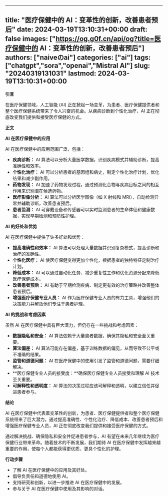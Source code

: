 
---
title: "医疗保健中的 AI：变革性的创新，改善患者预后"
date: 2024-03-19T13:10:31+00:00
draft: false
images: ["https://og.g0f.cn/api/og?title=医疗保健中的 AI：变革性的创新，改善患者预后"]
authors: ["naiveのai"]
categories: ["ai"]
tags: ["chatgpt","sora","openai","Mistral AI"]
slug: "20240319131031"
lastmod: 2024-03-19T13:10:31+00:00
---
**引言**

在医疗保健领域，人工智能 (AI) 正在掀起一场变革，为患者、医疗保健提供者和整个医疗保健系统带来了令人兴奋的机会。从疾病诊断到个性化治疗，AI 正在彻底改变我们提供和接受医疗保健的方式。

**正文**

**AI 在医疗保健中的应用**

AI 在医疗保健中的应用范围广泛，包括：

* **疾病诊断：** AI 算法可以分析大量医学数据，识别疾病模式并辅助诊断，提高准确性和效率。
* **个性化治疗：** AI 可以分析患者的基因组和病史，制定个性化治疗计划，优化结果和减少副作用。
* **药物发现：** AI 加速了药物发现过程，通过预测化合物与疾病目标之间的相互作用来识别潜在候选药物。
* **医疗影像分析：** AI 算法可以分析医学图像（如 X 射线和 MRI），自动检测异常并辅助诊断，改善患者预后。
* **患者监测：** AI 可穿戴设备和传感器可以实时监测患者的生命体征和健康数据，实现早期检测和预防性护理。

**AI 的好处和优势**

AI 在医疗保健中提供了许多好处和优势：

* **提高准确性和效率：** AI 算法可以处理大量数据并识别复杂模式，提高诊断和治疗的准确性。
* **个性化医疗：** AI 使医疗保健变得更加个性化，根据患者的独特特征定制治疗计划。
* **降低成本：** AI 可以通过自动化任务、减少重复性工作和优化资源分配来降低医疗保健成本。
* **改善患者预后：** AI 有助于早期检测疾病、制定更有效的治疗策略并改善整体患者预后。
* **增强医疗保健专业人员：** AI 作为医疗保健专业人员的有力工具，增强他们的决策能力并解放他们专注于患者护理。

**AI 的挑战和考虑因素**

虽然 AI 在医疗保健中具有巨大潜力，但仍存在一些挑战和考虑因素：

* **数据隐私和安全：** AI 算法依赖于大量患者数据，确保其隐私和安全至关重要。
* **算法偏差：** AI 算法可能存在偏差，基于训练数据的偏见，从而导致不公平或不准确的结果。
* **监管和道德问题：** AI 在医疗保健中的使用引发了监管和道德问题，需要仔细解决。
* **医疗保健专业人员的接受度：**确保医疗保健专业人员接受和理解 AI 技术至关重要。
* **可解释性和透明度：** AI 算法的决策过程应该可解释和透明，以建立信任并促进患者参与。

**结论**

AI 在医疗保健中代表着变革性的创新，为患者、医疗保健提供者和整个医疗保健系统带来了巨大潜力。通过提高准确性、个性化治疗、降低成本、改善患者预后和增强医疗保健专业人员，AI 正在彻底改变我们提供和接受医疗保健的方式。

通过解决挑战、确保隐私和安全并促进患者参与，AI 有望在未来几年继续为医疗保健行业带来革命。随着技术的不断发展，我们期待 AI 在医疗保健中发挥越来越重要的作用，使每个人都能获得更优质、更具个性化的护理。

**行动步骤**

* 了解 AI 在医疗保健中的应用及其好处。
* 倡导负责任和道德地使用 AI。
* 支持研究和创新，以进一步推进 AI 在医疗保健中的发展。
* 参与关于 AI 在医疗保健中使用及其影响的对话。